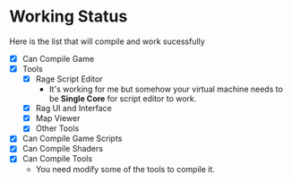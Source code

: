 # Working Status

Here is the list that will compile and work sucessfully

- [x] Can Compile Game
- [x] Tools
  - [x] Rage Script Editor
    - It's working for me but somehow your virtual machine needs to be **Single Core** for script editor to work.   
  - [x] Rag UI and Interface
  - [x] Map Viewer
  - [x] Other Tools 
- [x] Can Compile Game Scripts
- [x] Can Compile Shaders
- [x] Can Compile Tools
   - You need modify some of the tools to compile it. 
